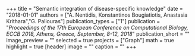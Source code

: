 +++
title = "Semantic integration of disease-specific knowledge"
date = "2018-01-01"
authors = ["A. Nentidis, Konstantinos Bougiatiotis, Anastasia Krithara","G. Paliouras"]
publication_types = ["1"]
publication = "_Proceedings of the 17th European Conference on Computational Biology, ECCB 2018, Athens, Greece, September, 8-12, 2018_"
publication_short = ""
image_preview = ""
selected = true
projects = ["Graph"]
math = true
highlight = true
[header]
image = ""
caption = ""
+++

